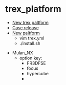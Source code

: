 # trex_platform


+ [New  trex  paltform](http://10.190.199.214:9527/MRWorkstation/list)
+ [Case release](http://10.190.199.214/case_release/)
+ [New paltform](https://chn-artifactory.cloud.health.ge.com/artifactory/generic-xray-internal/trex/offline-release/V7.10/master/offline/trex-offline-installer-v1.0.7.10.1.20220523100923.tgz)
    +  vim  trex.yml
    +  ./install.sh


- Mulan_NX
    - option key: 
        - FR3DFSE
        - focus
        - hypercube
        - 